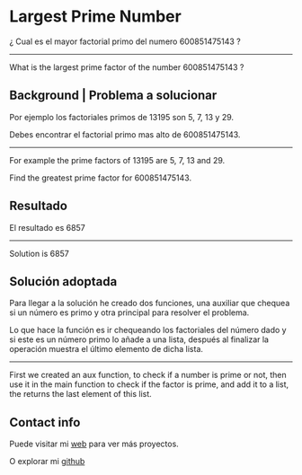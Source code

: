 # Largest Prime Number

¿ Cual es el mayor factorial primo del numero 600851475143 ?

------------------------------------------------------------------------------------------------------------------------------------------------------------------

What is the largest prime factor of the number 600851475143 ?


## Background | Problema a solucionar

Por ejemplo los factoriales primos de 13195 son 5, 7, 13 y 29.

Debes encontrar el factorial primo mas alto de 600851475143.

------------------------------------------------------------------------------------------------------------------------------------------------------------------

For example the prime factors of 13195 are 5, 7, 13 and 29.
 
Find the greatest prime factor for 600851475143.


## Resultado

El resultado es 6857

------------------------------------------------------------------------------------------------------------------------------------------------------------------

Solution is 6857

## Solución adoptada

Para llegar a la solución he creado dos funciones, una auxiliar que chequea si un número es primo y otra principal para resolver el problema.

Lo que hace la función es ir chequeando los factoriales del número dado y si este es un número primo lo añade a una lista, después al finalizar la operación muestra el último elemento de dicha lista.

------------------------------------------------------------------------------------------------------------------------------------------------------------------

First we created an aux function, to check if a number is prime or not, then use it in the main function to check if the factor is prime, and add it to a list, the returns the last element of this list.


## Contact info 

Puede visitar mi [web](https://enriquerevueltagarcia.com) para ver más proyectos.

O explorar mi [github](https://github.com/Gobuub)

